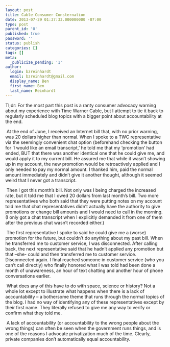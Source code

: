 ```yaml
---
layout: post
title: Cable Consumer Consternation
date: 2013-07-29 01:37:33.000000000 -07:00
type: post
parent_id: '0'
published: true
password: ''
status: publish
categories: []
tags: []
meta:
  _publicize_pending: '1'
author:
  login: bzreinhardt
  email: bzreinhardt@gmail.com
  display_name: Ben
  first_name: Ben
  last_name: Reinhardt
---
```

<p>Tl;dr: For the most part this post is a ranty consumer advocacy warning about my experience with Time Warner Cable, but I attempt to tie it back to regularly scheduled blog topics with a bigger point about accountability at the end.</p>
<p> At the end of June, I received an Internet bill that, with no prior warning, was 20 dollars higher than normal. When I spoke to a TWC representative via the seemingly convenient chat option (beforehand checking the button for ‘I would like an email transcript,’ he told me that my ‘promotion’ had ended, BUT that there was another identical one that he could give me, and would apply it to my current bill. He assured me that while it wasn’t showing up in my account, the new promotion would be retroactively applied and I only needed to pay my normal amount. I thanked him, paid the normal amount immediately and didn’t give it another thought, although it seemed weird that I never got a transcript.</p>
<p> Then I got this month’s bill. Not only was I being charged the increased rate, but it told me that I owed 20 dollars from last month’s bill. Two more representatives who both said that they were putting notes on my account told me that chat representatives didn’t actually have the authority to give promotions or change bill amounts and I would need to call in the morning. (I only got a chat transcript when I explicitly demanded it from one of them after the previous chat wasn’t recorded either.)</p>
<p> The first representative I spoke to said he could give me a (worse) promotion for the future, but couldn’t do anything about my past bill. When he transferred me to customer service, I was disconnected. After calling back, the next representative said that he hadn’t applied any promotion but that –she- could and then transferred me to customer service. Disconnected again. I final reached someone in customer service (who you can’t call directly) who finally honored what I was told had been done a month of unawareness, an hour of text chatting and another hour of phone conversations earlier.   </p>
<p> What does any of this have to do with space, science or history? Not a whole lot except to illustrate what happens when there is a lack of accountability – a bothersome theme that runs through the normal topics of the blog. I had no way of identifying any of these representatives except by their first name. They literally refused to give me any way to verify or confirm what they told me.</p>
<p> A lack of accountability (or accountability to the wrong people about the wrong things) can often be seen when the government runs things, and is one of the reasons I advocate privatization much of the time. Clearly, private companies don’t automatically equal accountability. </p>
